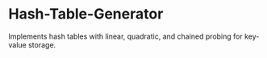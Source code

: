 # Hash-Table-Generator
Implements hash tables with linear, quadratic, and chained probing for key-value storage.
